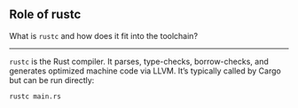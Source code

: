 ## Role of rustc

What is `rustc` and how does it fit into the toolchain?

---

`rustc` is the Rust compiler.
It parses, type-checks, borrow-checks, and generates optimized machine code via LLVM.
It’s typically called by Cargo but can be run directly:

```bash
rustc main.rs
```

